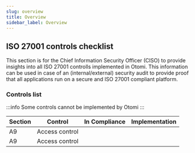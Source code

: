 ```yaml
---
slug: overview
title: Overview
sidebar_label: Overview
---
```


## ISO 27001 controls checklist

This section is for the Chief Information Security Officer (CISO) to provide insights into all ISO 27001 controlls implemented in Otomi. This information can be used in case of an (internal/external) security audit to provide proof that all applications run on a secure and ISO 27001 compliant platform.

### Controls list

:::info
Some controls cannot be implemented by Otomi
:::

| Section | Control | In Compliance | Implementation |
| ------- | ------ | ------ | ------ |
| A9 | Access control |  |  |
| A9 | Access control |  |  |